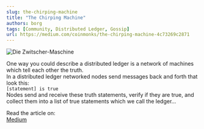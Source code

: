```yaml
---
slug: the-chirping-machine
title: "The Chirping Machine"
authors: borg
tags: [Community, Distributed Ledger, Gossip]
url: https://medium.com/coinmonks/the-chirping-machine-4c73269c2871
---
```


![Die Zwitscher-Maschine](https://miro.medium.com/max/1400/0*-ldlm3IWjU4FOEBU.jpg)

One way you could describe a distributed ledger is a network of machines which tell each other the truth.  
In a distributed ledger networked nodes send messages back and forth that look this:  
`[statement] is true`  
Nodes send and receive these truth statements, verify if they are true, and collect them into a list of true statements which we call the ledger...

Read the article on:  
[Medium](https://medium.com/coinmonks/the-chirping-machine-4c73269c2871)
